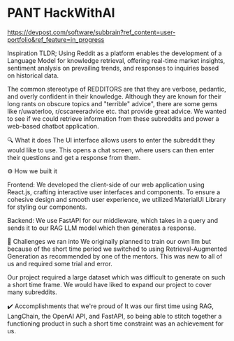 # PANT HackWithAI

https://devpost.com/software/subbrain?ref_content=user-portfolio&ref_feature=in_progress


Inspiration TLDR; Using Reddit as a platform enables the development of a Language Model for knowledge retrieval, offering real-time market insights, sentiment analysis on prevailing trends, and responses to inquiries based on historical data.

The common stereotype of REDDITORS are that they are verbose, pedantic, and overly confident in their knowledge. Although they are known for their long rants on obscure topics and "terrible" advice", there are some gems like r/uwaterloo, r/cscareeradvice etc. that provide great advice. We wanted to see if we could retrieve information from these subreddits and power a web-based chatbot application.

🔍 What it does The UI interface allows users to enter the subreddit they would like to use. This opens a chat screen, where users can then enter their questions and get a response from them.

⚙️ How we built it

Frontend: We developed the client-side of our web application using React.js, crafting interactive user interfaces and components. To ensure a cohesive design and smooth user experience, we utilized MaterialUI Library for styling our components.

Backend: We use FastAPI for our middleware, which takes in a query and sends it to our RAG LLM model which then generates a response.

🚧 Challenges we ran into We originally planned to train our own llm but because of the short time period we switched to using Retrieval-Augmented Generation as recommended by one of the mentors. This was new to all of us and required some trial and error.

Our project required a large dataset which was difficult to generate on such a short time frame. We would have liked to expand our project to cover many subreddits.

✔️ Accomplishments that we're proud of
It was our first time using RAG, LangChain, the OpenAI API, and FastAPI, so being able to stitch together a functioning product in such a short time constraint was an achievement for us.
